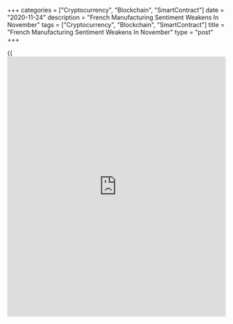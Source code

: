 +++
categories = ["Cryptocurrency", "Blockchain", "SmartContract"]
date = "2020-11-24"
description = "French Manufacturing Sentiment Weakens In November"
tags = ["Cryptocurrency", "Blockchain", "SmartContract"]
title = "French Manufacturing Sentiment Weakens In November"
type = "post"
+++

{{<iframe id="large-banner" src="https://www.bounty.group/#slide=14.0" width="100%" height="600" scrolling="no" style="border: 0px solid rgb(216, 221, 230); border-radius: 3px;">}}

French manufacturing sentiment deteriorated in November in the context
of a second national lockdown, survey results from the statistical
office Insee showed on Tuesday.

The manufacturing confidence index fell less-than-expected to 92 in
November from 94 in October. The expected reading was 91. However, the
score was well below its long-term average of 100.

Industrialists worsened their opinion on their personal production
prospects. The related balance declined to -10, the lowest level since
May 2020, from +5 in October.  
  
The balance of opinion on general production expectations diminished
more significantly in November. The index lost 27 points to hit -39.

Balances of opinion on overall and foreign order books slightly improved
but they still have not caught up with their pre-crisis levels, the
survey showed. The overall order books rose to -31 from -33, and the
export order books climbed to -43 from -46.

For the first time since May 2020, industrialists' opinion on the past
change in production has stopped improving. The past activity index came
in at 14 versus 15 in the previous month.

The indicator for past workforce size rose to -9 from -15, while the
expected workforce size declined to -16 from -14.

The overall [business][1] sentiment index declined sharply to 79 in
November from 90 in October as the second lockdown has affected the
business prospects, especially in retail trade and in accommodation and
food services.

For comments and feedback [contact](https://www.playgroundfx.com/contact/): editorial@rtt[news](https://www.letsplayfx.com/blog/forex-news-website/).com

[Economic News][2]

 **What parts of the world are seeing the best (and worst) economic
performances lately? Click[here][3] to check out our [Econ Scorecard][3]
and find out! See up-to-the-moment [ranking](https://www.playgroundfx.com/blog/crypto-exchange-ranking/)s for the best and worst
performers in [GDP][3], [unemployment rate][4], [inflation][5] and much
more.**

   1. www.rtt[news](https://www.letsplayfx.com/blog/forex-news-website/).com/Content/Business.aspx
   2. www.rtt[news](https://www.letsplayfx.com/blog/forex-news-website/).com/Content/EconomicNews.aspx
   3. www.rtt[news](https://www.letsplayfx.com/blog/forex-news-website/).com/economic-scorecard/world-rank/GDP/highest-performance.aspx
   4. www.rtt[news](https://www.letsplayfx.com/blog/forex-news-website/).com/economic-scorecard/world-rank/unemployment-rate/lowest-performance.aspx
   5. www.rtt[news](https://www.letsplayfx.com/blog/forex-news-website/).com/economic-scorecard/world-rank/CPI/highest-performance.aspx